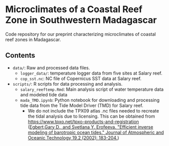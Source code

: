 # Microclimates of a Coastal Reef Zone in Southwestern Madagascar

Code repository for our preprint characterizing microclimates of coastal reef zones in Madagascar.

## Contents

-   `data/`: Raw and processed data files.
    -   `logger_data/`: temperature logger data from five sites at Salary reef.
    -   `cop_sst.nc`: NC file of Copernicus SST data at Salary reef.
-   `scripts/`: R scripts for data processing and analysis.
    -   `salary_reeftemp.Rmd`: Main analysis script of water temperature data and modeled tide data
    -   `mada_TMD.ipynb`: Python notebook for downloading and processing tide data from the Tide Model Driver (TMD) for Salary reef.
        -   We do not include the TPX09 atlas .nc files needed to recreate the tidal analysis due to licensing. This can be obtained from <https://www.tpxo.net/tpxo-products-and-registration> ([Egbert,Gary D., and Svetlana Y. Erofeeva. "Efficient inverse modeling of barotropic ocean tides." Journal of Atmospheric and Oceanic Technology 19.2 (2002): 183-204.](https://doi.org/10.1175/1520-0426%282002%29019%3C0183:EIMOBO%3E2.0.CO;2))
